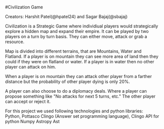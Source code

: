 #Civilization Game

Creators: Harshit Patel(@hpatel24) and Sagar Bajaj(@sbajaj)

Civilization is a Strategic Game where individiual players would strategically explore a hidden map and expand their empire. It can be played by two players on a turn by turn basis. They can either move, attack or grab a resource.

Map is divided into different terrains, that are Mountains, Water and Flatland. If a player is on mountain they can see more area of land then they could if they were on flatland or water. If a player is in water then no other player can attack on him.

When a player is on mountain they can attack other player from a farther distance but the probability of other player dying is only 20%.

A player can also choose to do a diplomacy deals. Where a player can propose something like "No attacks for next 5 turns, etc." The other player can accept or reject it.

For this project we used following technologies and python libraries:
Python,
Pottasco Clingo (Answer set programming language),
Clingo API for python
Numpy
Astropy
Ast
